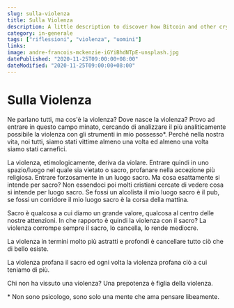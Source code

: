 ```yaml
---
slug: sulla-violenza
title: Sulla Violenza
description: A little description to discover how Bitcoin and other cryptocurrencies work.
category: in-generale
tags: ["riflessioni", "violenza", "uomini"]
links:
image: andre-francois-mckenzie-iGYiBhdNTpE-unsplash.jpg
datePublished: "2020-11-25T09:00:00+08:00"
dateModified: "2020-11-25T09:00:00+08:00"
---
```


# Sulla Violenza

Ne parlano tutti, ma cos'è la violenza? Dove nasce la violenza?
Provo ad entrare in questo campo minato, cercando di analizzare il più analiticamente possibile la violenza con gli strumenti in mio possesso\*.
Perché nella nostra vita, noi tutti, siamo stati vittime almeno una volta ed almeno una volta siamo stati carnefici.

La violenza, etimologicamente, deriva da violare. Entrare quindi in uno spazio/luogo nel quale sia vietato o sacro, profanare nella accezione più religiosa.
Entrare forzosamente in un luogo sacro. Ma cosa esattamente si intende per sacro? Non essendoci poi molti cristiani cercate di vedere cosa si intende per luogo sacro.
Se fossi un alcolista il mio luogo sacro è il pub, se fossi un corridore il mio luogo sacro è la corsa della mattina.

Sacro è qualcosa a cui diamo un grande valore, qualcosa al centro delle nostre attenzioni.
In che rapporto è quindi la violenza con il sacro? La violenza corrompe sempre il sacro, lo cancella, lo rende mediocre.

La violenza in termini molto più astratti e profondi è cancellare tutto ciò che di bello esiste.

La violenza profana il sacro ed ogni volta la violenza profana ciò a cui teniamo di più.

Chi non ha vissuto una violenza? Una prepotenza è figlia della violenza.

\* Non sono psicologo, sono solo una mente che ama pensare libeamente.

